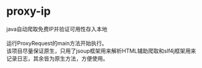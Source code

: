 # proxy-ip
java自动爬取免费IP并验证可用性存入本地<br><br>
运行ProxyRequest的main方法开始执行。<br>
该项目尽量保证原生，只用了jsoup框架用来解析HTML辅助爬取和slf4j框架用来记录日志，其余皆为原生方法，方便使用。